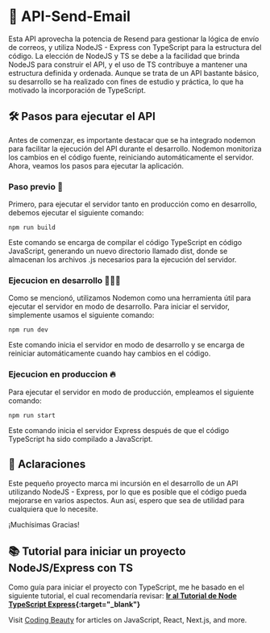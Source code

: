 # 🚀 API-Send-Email
Esta API aprovecha la potencia de Resend para gestionar la lógica de envío de correos, y utiliza NodeJS - Express con TypeScript para la estructura del código. La elección de NodeJS y TS se debe a la facilidad que brinda NodeJS para construir el API, y el uso de TS contribuye a mantener una estructura definida y ordenada. Aunque se trata de un API bastante básico, su desarrollo se ha realizado con fines de estudio y práctica, lo que ha motivado la incorporación de TypeScript.

## 🛠️ Pasos para ejecutar el API
Antes de comenzar, es importante destacar que se ha integrado nodemon para facilitar la ejecución del API durante el desarrollo. Nodemon monitoriza los cambios en el código fuente, reiniciando automáticamente el servidor. Ahora, veamos los pasos para ejecutar la aplicación.

### Paso previo 🧐
Primero, para ejecutar el servidor tanto en producción como en desarrollo, debemos ejecutar el siguiente comando:
```
npm run build

```
Este comando se encarga de compilar el código TypeScript en código JavaScript, generando un nuevo directorio llamado dist, donde se almacenan los archivos .js necesarios para la ejecución del servidor.

### Ejecucion en desarrollo 👨🏻‍💻
Como se mencionó, utilizamos Nodemon como una herramienta útil para ejecutar el servidor en modo de desarrollo. Para iniciar el servidor, simplemente usamos el siguiente comando:

```
npm run dev

```
Este comando inicia el servidor en modo de desarrollo y se encarga de reiniciar automáticamente cuando hay cambios en el código.

### Ejecucion en produccion 🔥
Para ejecutar el servidor en modo de producción, empleamos el siguiente comando:

```
npm run start

```
Este comando inicia el servidor Express después de que el código TypeScript ha sido compilado a JavaScript.

## 📝 Aclaraciones
Este pequeño proyecto marca mi incursión en el desarrollo de un API utilizando NodeJS - Express, por lo que es posible que el código pueda mejorarse en varios aspectos. Aun así, espero que sea de utilidad para cualquiera que lo necesite.

¡Muchísimas Gracias!

## 📚 Tutorial para iniciar un proyecto NodeJS/Express con TS
Como guía para iniciar el proyecto con TypeScript, me he basado en el siguiente tutorial, el cual recomendaría revisar: **[Ir al Tutorial de Node TypeScript Express](https://blog.logrocket.com/how-to-set-up-node-typescript-express/){:target="_blank"}**

Visit [Coding Beauty](https://codingbeautydev.com) for articles on JavaScript, React, Next.js, and more.

